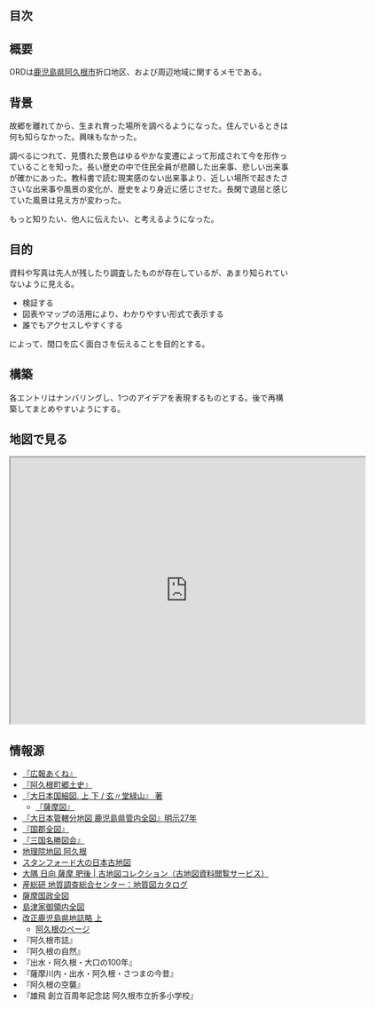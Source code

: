 ## 目次

<!-- toc -->

## 概要

ORDは[鹿児島県阿久根市](https://maps.app.goo.gl/PvxRiVGu2V33KGfZ8)折口地区、および周辺地域に関するメモである。

## 背景

故郷を離れてから、生まれ育った場所を調べるようになった。住んでいるときは何も知らなかった。興味もなかった。

調べるにつれて、見慣れた景色はゆるやかな変遷によって形成されて今を形作っていることを知った。長い歴史の中で住民全員が悲願した出来事、悲しい出来事が確かにあった。教科書で読む現実感のない出来事より、近しい場所で起きたささいな出来事や風景の変化が、歴史をより身近に感じさせた。長閑で退屈と感じていた風景は見え方が変わった。

もっと知りたい、他人に伝えたい、と考えるようになった。

## 目的

資料や写真は先人が残したり調査したものが存在しているが、あまり知られていないように見える。

- 検証する
- 図表やマップの活用により、わかりやすい形式で表示する
- 誰でもアクセスしやすくする

によって、間口を広く面白さを伝えることを目的とする。

## 構築

各エントリはナンバリングし、1つのアイデアを表現するものとする。後で再構築してまとめやすいようにする。

## 地図で見る

<iframe src="https://www.google.com/maps/d/embed?mid=15EjRvNrXLlswurhyHu9rL29WfPbhKyS9&ehbc=2E312F" width="640" height="480"></iframe>

## 情報源

- [『広報あくね』](https://www.city.akune.lg.jp/shiseijoho/koho/kohoakune/index.html)
- [『阿久根町郷土史』](https://dl.ndl.go.jp/pid/1186448/1/292)
- [『大日本国細図. 上,下 / 玄〃堂緑山』 著](https://www.wul.waseda.ac.jp/kotenseki/html/ru11/ru11_00041/index.html)
  - [『薩摩図』](https://archive.wul.waseda.ac.jp/kosho/ru11/ru11_00041/ru11_00041_0002/ru11_00041_0002_p0035.jpg)
- [『大日本管轄分地図 鹿児島県管内全図』明示27年](https://adeac.jp/iwasebunko/viewer/mp01968400/902-115-00-46)
- [『国郡全図』](https://websv.aichi-pref-library.jp/wahon/detail/208.html)
- [『三国名勝図会』](https://dc.lib.kagoshima-u.ac.jp/ja/search/display/0106180001)
- [地理院地図 阿久根](https://maps.gsi.go.jp/#15/32.061555/130.227513/&base=ort&ls=ort%7Cd1-no988%7Crelief%7Cpp&blend=01&disp=1001&vs=c1g1j0h0k0l0u0t0z0r0s0m0f1&d=m)
- [スタンフォード大の日本古地図](https://stanford.maps.arcgis.com/apps/SimpleViewer/index.html?appid=733446cc5a314ddf85c59ecc10321b41)
- [大隅 日向 薩摩 肥後 \| 古地図コレクション（古地図資料閲覧サービス）](https://kochizu.gsi.go.jp/items/501)
- [産総研 地質調査総合センター：地質図カタログ](https://www.gsj.jp/Map/JP/geology2-6.html#Yatsushiro-Nomozaki)
- [薩摩国政全図](https://earthworks.stanford.edu/catalog/56c239d0-2b79-473d-9316-29d7dd519e3e)
- [島津家御領内全図](https://www.hi.u-tokyo.ac.jp/collection/digitalgallery/ryukyu_miyakonojo/mirador/?manifest=https://www.hi.u-tokyo.ac.jp/collection/digitalgallery/ryukyu_miyakonojo/iiif/zen/manifest.json)
- [改正鹿児島県地誌略 上](https://dl.ndl.go.jp/pid/766586)
  - [阿久根のページ](https://dl.ndl.go.jp/pid/766586/1/39)
- 『阿久根市誌』
- 『阿久根の自然』
- 『出水・阿久根・大口の100年』
- 『薩摩川内・出水・阿久根・さつまの今昔』
- 『阿久根の空襲』
- 『雄飛 創立百周年記念誌 阿久根市立折多小学校』
